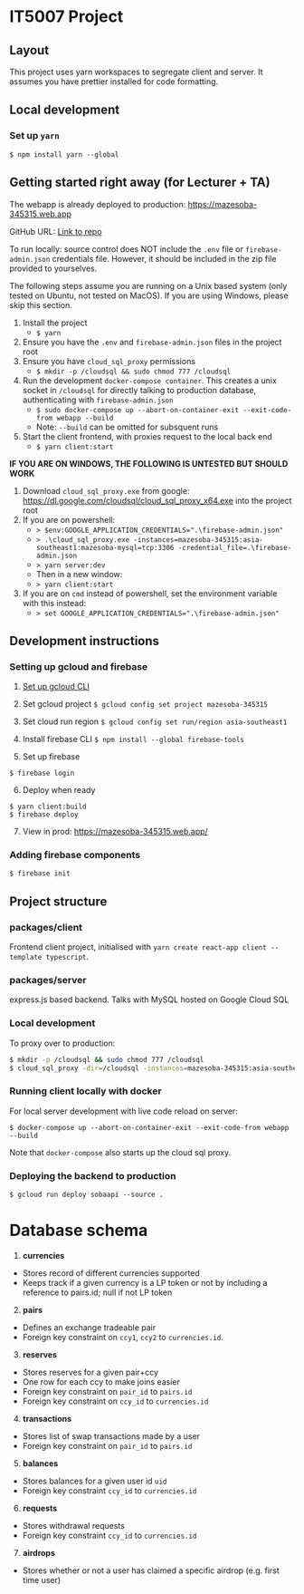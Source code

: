 # IT5007 Project

## Layout

This project uses yarn workspaces to segregate client and server. It assumes you have prettier installed for code formatting.

## Local development

### Set up `yarn`

```
$ npm install yarn --global
```

## Getting started right away (for Lecturer + TA)

The webapp is already deployed to production: https://mazesoba-345315.web.app

GitHub URL: [Link to repo](https://github.com/Kitryn/it5007-project)

To run locally: source control does NOT include the `.env` file or `firebase-admin.json` credentials file. However, it should be included in the zip file provided to yourselves.

The following steps assume you are running on a Unix based system (only tested on Ubuntu, not tested on MacOS). If you are using Windows, please skip this section.

1. Install the project
   - `$ yarn`
2. Ensure you have the `.env` and `firebase-admin.json` files in the project root
3. Ensure you have `cloud_sql_proxy` permissions
   - `$ mkdir -p /cloudsql && sudo chmod 777 /cloudsql`
4. Run the development `docker-compose container`. This creates a unix socket in `/cloudsql` for directly talking to production database, authenticating with `firebase-admin.json`
   - `$ sudo docker-compose up --abort-on-container-exit --exit-code-from webapp --build`
   - Note: `--build` can be omitted for subsquent runs
5. Start the client frontend, with proxies request to the local back end
   - `$ yarn client:start`

**IF YOU ARE ON WINDOWS, THE FOLLOWING IS UNTESTED BUT SHOULD WORK**

1. Download `cloud_sql_proxy.exe` from google: https://dl.google.com/cloudsql/cloud_sql_proxy_x64.exe into the project root
2. If you are on powershell:
   - `> $env:GOOGLE_APPLICATION_CREDENTIALS=".\firebase-admin.json"`
   - `> .\cloud_sql_proxy.exe -instances=mazesoba-345315:asia-southeast1:mazesoba-mysql=tcp:3306 -credential_file=.\firebase-admin.json`
   - `> yarn server:dev`
   - Then in a new window:
   - `> yarn client:start`
3. If you are on `cmd` instead of powershell, set the environment variable with this instead:
   - `> set GOOGLE_APPLICATION_CREDENTIALS=".\firebase-admin.json"`

## Development instructions

### Setting up gcloud and firebase

1. [Set up gcloud CLI](https://cloud.google.com/sdk/docs/install-sdk)

2. Set gcloud project `$ gcloud config set project mazesoba-345315`

3. Set cloud run region `$ gcloud config set run/region asia-southeast1`

4. Install firebase CLI `$ npm install --global firebase-tools`

5. Set up firebase

```
$ firebase login
```

6. Deploy when ready

```
$ yarn client:build
$ firebase deploy
```

7. View in prod: https://mazesoba-345315.web.app/

### Adding firebase components

`$ firebase init`

## Project structure

### packages/client

Frontend client project, initialised with `yarn create react-app client --template typescript`.

### packages/server

express.js based backend. Talks with MySQL hosted on Google Cloud SQL

### Local development

To proxy over to production:

```bash
$ mkdir -p /cloudsql && sudo chmod 777 /cloudsql
$ cloud_sql_proxy -dir=/cloudsql -instances=mazesoba-345315:asia-southeast1:mazesoba-mysql -credential_file=./firebase-admin.json
```

### Running client locally with docker

For local server development with live code reload on server:

```
$ docker-compose up --abort-on-container-exit --exit-code-from webapp --build
```

Note that `docker-compose` also starts up the cloud sql proxy.

### Deploying the backend to production

```
$ gcloud run deploy sobaapi --source .
```

# Database schema

1. **currencies**

- Stores record of different currencies supported
- Keeps track if a given currency is a LP token or not by including a reference to pairs.id; null if not LP token

2. **pairs**

- Defines an exchange tradeable pair
- Foreign key constraint on `ccy1`, `ccy2` to `currencies.id`.

3. **reserves**

- Stores reserves for a given pair+ccy
- One row for each ccy to make joins easier
- Foreign key constraint on `pair_id` to `pairs.id`
- Foreign key constraint on `ccy_id` to `currencies.id`

4. **transactions**

- Stores list of swap transactions made by a user
- Foreign key constraint on `pair_id` to `pairs.id`

5. **balances**

- Stores balances for a given user id `uid`
- Foreign key constraint `ccy_id` to `currencies.id`

6. **requests**

- Stores withdrawal requests
- Foreign key constraint `ccy_id` to `currencies.id`

7. **airdrops**

- Stores whether or not a user has claimed a specific airdrop (e.g. first time user)
